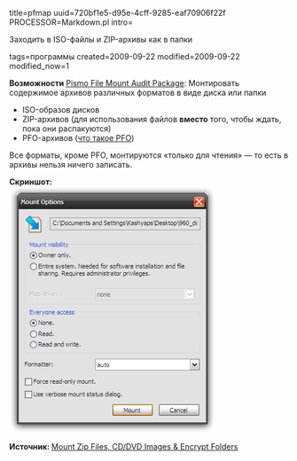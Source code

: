 title=pfmap
uuid=720bf1e5-d95e-4cff-9285-eaf70906f22f
PROCESSOR=Markdown.pl
intro=<p>Заходить в ISO-файлы и ZIP-архивы как в папки</p>
tags=программы
created=2009-09-22
modified=2009-09-22
modified_now=1

<div>

<p><b>Возможности</b> <a href="http://www.pismotechnic.com/download/">Pismo File Mount Audit Package</a>: Монтировать содержимое архивов различных форматов в виде диска или папки</p>
<ul>
<li>ISO-образов дисков</li>
<li>ZIP-архивов (для использования файлов&nbsp;<b>вместо</b>&nbsp;того, чтобы ждать, пока они распакуются)</li>
<li>PFO-архивов (<a href="http://www.pismotechnic.com/pfo/">что такое PFO</a>)</li>
</ul>Все форматы, кроме PFO, монтируются «только для чтения» — то есть в архивы нельзя ничего записать.
<p></p>
<p><b>Скриншот:</b><br>
<img src="pfmap.png">
</p>
<p><b>Источник:&nbsp;</b><a href="http://www.makeuseof.com/tag/pismo-file-mount-mount-zip-cddvd-images-and-encrypt-folders/">Mount Zip Files, CD/DVD Images &amp; Encrypt Folders</a></p>
</div>
